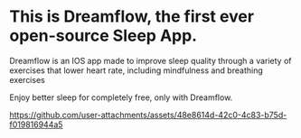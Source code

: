 # This is Dreamflow, the first ever open-source Sleep App.
Dreamflow is an IOS app made to improve sleep quality through a variety of exercises that lower heart rate, including mindfulness and breathing exercises

Enjoy better sleep for completely free, only with Dreamflow. 

https://github.com/user-attachments/assets/48e8614d-42c0-4c83-b75d-f019816944a5

